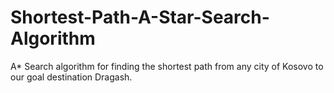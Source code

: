 # Shortest-Path-A-Star-Search-Algorithm
A* Search algorithm for finding the shortest path from any city of Kosovo to our goal destination Dragash.
